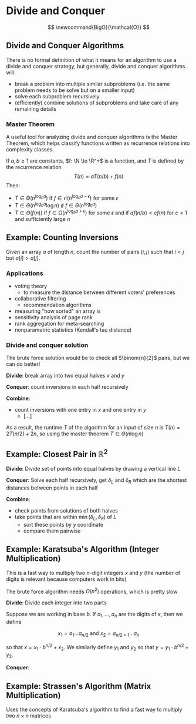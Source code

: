 # Divide and Conquer

$$
\newcommand{BigO}{\mathcal{O}}
$$

## Divide and Conquer Algorithms

There is no formal definition of what it means for an algorithm to use a divide and conquer strategy, but generally, divide and conquer algorithms will:

- break a problem into multiple similar subproblems (i.e. the same problem needs to be solve but on a smaller input)
- solve each subproblem recursively
- (efficiently) combine solutions of subproblems and take care of any remaining details

### Master Theorem

A useful tool for analyzing divide and conquer algorithms is the Master Theorem, which helps classify functions written as recurrence relations into complexity classes.

If $a, b \geq 1$ are constants, $f: \N \to \R^+$ is a function, and $T$ is defined by the recurrence relation
$$
T(n) = aT(n/b) + f(n)
$$
Then:

- $T \in \Theta(n^{\log_b a})$ if $f \in \mathcal O(n^{\log_b a - \epsilon})$ for some $\epsilon$
- $T \in \Theta(n^{\log_b a} \log n)$ if $f \in \Theta(n^{\log_b a})$
- $T \in \Theta(f(n))$ if $f \in \Omega(n^{\log_b a + \epsilon})$ for some $\epsilon$ and if $a f(n/b) < cf(n)$ for $c < 1$ and sufficiently large $n$

## Example: Counting Inversions

Given an array $a$ of length $n$, count the number of pairs $(i, j)$ such that $i < j$ but $a[i] > a[j]$.

### Applications

- voting theory
  - to measure the distance between different voters' preferences
- collaborative filtering
  - recommendation algorithms
- measuring "how sorted" an array is
- sensitivity analysis of page rank
- rank aggregation for meta-searching
- nonparametric statistics (Kendall's tau distance)

### Divide and conquer solution

The brute force solution would be to check all $\binom{n}{2}$ pairs, but we can do better!

**Divide**: break array into two equal halves $x$ and $y$

**Conquer**: count inversions in each half recursively

**Combine**:

- count inversions with one entry in $x$ and one entry in $y$
  - [...]

As a result, the runtime $T$ of the algorithm for an input of size $n$ is $T(n) = 2T(n/2) + 2n$, so using the master theorem $T \in \Theta(n \log n)$

## Example: Closest Pair in $\mathbb R^2$

**Divide**: Divide set of points into equal halves by drawing a vertical line $L$

**Conquer**: Solve each half recursively, get $\delta_L$ and $\delta_R$ which are the shortest distances between points in each half

**Combine**:

- check points from solutions of both halves
- take points that are within $\min(\delta_L, \delta_R)$ of $L$
  - sort these points by $y$ coordinate
  - compare them pairwise

## Example: Karatsuba's Algorithm (Integer Multiplication)

This is a fast way to multiply two $n$-digit integers $x$ and $y$ (the number of digits is relevant because computers work in bits)

The brute force algorithm needs $O(n^2)$ operations, which is pretty slow

**Divide**: Divide each integer into two parts

Suppose we are working in base $b$. If $a_1, ..., a_n$ are the digits of $x$, then we define

$$
x_1 = a_1 ... a_{n/2} \text{ and } x_2 = a_{n/2+1} ... a_n
$$

so that $x = x_1 \cdot b^{n/2} + x_2$. We similarly define $y_1$ and $y_2$ so that $y = y_1 \cdot b^{n/2} + y_2$.

**Conquer:**



## Example: Strassen's Algorithm (Matrix Multiplication)

Uses the concepts of Karatsuba's algorithm to find a fast way to multiply two $n \times n$ matrices